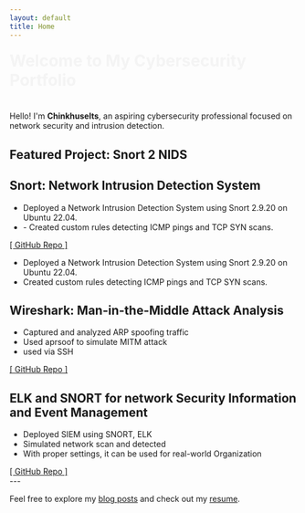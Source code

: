 ```yaml
---
layout: default
title: Home
---
```

<h1 style="animation: fadeIn 2s ease-out;">Welcome to My Cybersecurity Portfolio</h1>

<style>
@keyframes fadeIn {
  0% {opacity: 0; transform: translateY(-20px);}
  100% {opacity: 1; transform: translateY(0);}
}
</style>

Hello! I'm **Chinkhuselts**, an aspiring cybersecurity professional focused on network security and intrusion detection.

## Featured Project: Snort 2 NIDS

<div class="project">
  <h2>Snort: Network Intrusion Detection System</h2>
  <ul>
    <li>Deployed a Network Intrusion Detection System using Snort 2.9.20 on Ubuntu 22.04.</li>
    <li>- Created custom rules detecting ICMP pings and TCP SYN scans.</li>
  </ul>
  <a href="https://github.com/Chinkhuselts/snort2-nids-project" target="_blank">[ GitHub Repo ]</a>
</div>




- Deployed a Network Intrusion Detection System using Snort 2.9.20 on Ubuntu 22.04.
- Created custom rules detecting ICMP pings and TCP SYN scans.


<div class="project">
  <h2>Wireshark: Man-in-the-Middle Attack Analysis</h2>
  <ul>
    <li>Captured and analyzed ARP spoofing traffic</li>
    <li>Used aprsoof to simulate MITM attack</li>
    <li>used via SSH</li>
  </ul>
  <a href="https://github.com/Chinkhuselts/wireshark-mitm-analysis">[ GitHub Repo ]</a>
</div>


<div class="project">
  <h2>ELK and SNORT for network Security Information and Event Management </h2>
  <ul>
    <li>Deployed SIEM using SNORT, ELK</li>
    <li>Simulated network scan and detected </li>
    <li>With proper settings, it can be used for real-world Organization</li>
  </ul>
  <a href="https://github.com/Chinkhuselts/wireshark-mitm-analysis">[ GitHub Repo ]</a>
</div>
---

Feel free to explore my [blog posts](/blog) and check out my [resume](resume.pdf).
